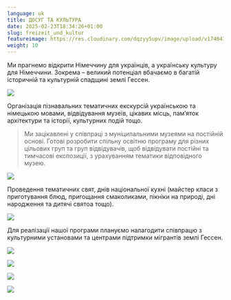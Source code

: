 ```yaml
---
language: uk
title: ДОСУГ ТА КУЛЬТУРА
date: 2025-02-23T18:34:26+01:00
slug: freizeit_und_kultur
featureimage: https://res.cloudinary.com/dqzyy5upv/image/upload/v1740411842/featured_pv9qqe.jpg
weight: 10
---
```


Ми прагнемо відкрити Німеччину для українців, а українську культуру для Німеччини. Зокрема – великий потенціал вбачаємо в багатій історичній та культурній спадщині землі Гессен.

![](https://res.cloudinary.com/dqzyy5upv/image/upload/v1740411843/img1_zygdhe.jpg)

Організація пізнавальних тематичних екскурсій українською та німецькою мовами, відвідування музеїв, цікавих місць, пам’яток архітектури та історії,  культурних подій тощо.

> Ми зацікавлені у співпраці з муніципальними музеями на постійній основі. Готові розробити спільну освітню програму для різних цільових груп та груп відвідувачів, щоб відвідувати постійні та тимчасові експозиції, з урахуванням тематики відповідного музею.

![](https://res.cloudinary.com/dqzyy5upv/image/upload/v1740411843/img2_a3b388.jpg)

Проведення тематичних свят,  днів національної кухні (майстер класи з приготування блюд, пригощання смаколиками, пікніки на природі, дні народження та дитячі святоа тощо).

![](https://res.cloudinary.com/dqzyy5upv/image/upload/v1740411843/img2_a3b388.jpg) 

Для реалізації нашої програми плануємо налагодити співпрацю з культурними установами та центрами підтримки мігрантів землі Гессен.

![](https://res.cloudinary.com/dqzyy5upv/image/upload/v1740411846/img4_arpeix.jpg)

![](https://res.cloudinary.com/dqzyy5upv/image/upload/v1740411850/img5_gckrfl.jpg) 

![](https://res.cloudinary.com/dqzyy5upv/image/upload/v1740411851/img6_jp3jkt.jpg)

![](https://res.cloudinary.com/dqzyy5upv/image/upload/v1740411852/img7_eqezew.jpg)
